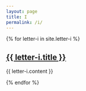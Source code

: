 ```yaml
---
layout: page
title: I
permalink: /i/
---
```

{% for letter-i in site.letter-i %}
<h2><a href="{{ letter-i.url }}">{{ letter-i.title }}</a></h2>

{{ letter-i.content }}

{% endfor %}